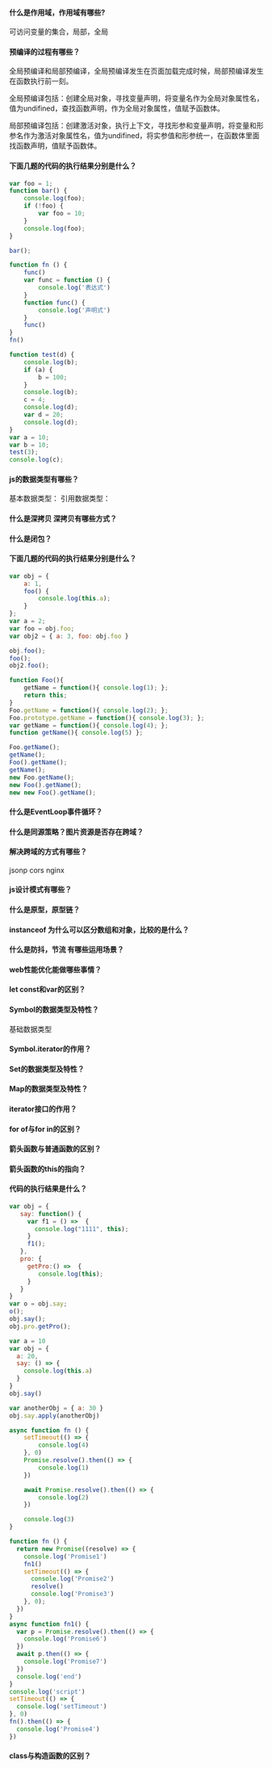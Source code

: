 #### 什么是作用域，作用域有哪些?

可访问变量的集合，局部，全局

#### 预编译的过程有哪些？

全局预编译和局部预编译，全局预编译发生在页面加载完成时候，局部预编译发生在函数执行前一刻。

全局预编译包括：创建全局对象，寻找变量声明，将变量名作为全局对象属性名，值为undifined，查找函数声明，作为全局对象属性，值赋予函数体。

局部预编译包括：创建激活对象，执行上下文，寻找形参和变量声明，将变量和形参名作为激活对象属性名，值为undifined，将实参值和形参统一，在函数体里面找函数声明，值赋予函数体。

#### 下面几题的代码的执行结果分别是什么？
```js
var foo = 1;
function bar() {
    console.log(foo);  
    if (!foo) {
        var foo = 10;
    }
    console.log(foo); 
}

bar();
```

```js
function fn () {
    func()
    var func = function () {
        console.log('表达式')
    }
    function func() {
        console.log('声明式')
    }
    func()
}
fn()
```

```js
function test(d) {
    console.log(b);
    if (a) {
        b = 100;
    }
    console.log(b);
    c = 4;
    console.log(d);
    var d = 20;
    console.log(d);
}
var a = 10;
var b = 10;
test(3);
console.log(c);
```

#### js的数据类型有哪些？
基本数据类型：
引用数据类型：

#### 什么是深拷贝 深拷贝有哪些方式？

#### 什么是闭包？

#### 下面几题的代码的执行结果分别是什么？
```js
var obj = { 
    a: 1, 
    foo() {
        console.log(this.a);
    } 
};
var a = 2;
var foo = obj.foo;
var obj2 = { a: 3, foo: obj.foo }

obj.foo();
foo();
obj2.foo();
```
```js
function Foo(){
    getName = function(){ console.log(1); };
    return this;
}
Foo.getName = function(){ console.log(2); };
Foo.prototype.getName = function(){ console.log(3); };
var getName = function(){ console.log(4); };
function getName(){ console.log(5) };

Foo.getName();         
getName();        
Foo().getName();
getName();        
new Foo.getName();
new Foo().getName();
new new Foo().getName();
```

#### 什么是EventLoop事件循环？

#### 什么是同源策略？图片资源是否存在跨域？

#### 解决跨域的方式有哪些？

jsonp cors nginx

#### js设计模式有哪些？

#### 什么是原型，原型链？

#### instanceof 为什么可以区分数组和对象，比较的是什么？

#### 什么是防抖，节流 有哪些运用场景？

#### web性能优化能做哪些事情？

#### let const和var的区别？

#### Symbol的数据类型及特性？

基础数据类型 

#### Symbol.iterator的作用？

#### Set的数据类型及特性？

#### Map的数据类型及特性？

#### iterator接口的作用？

#### for of与for in的区别？

#### 箭头函数与普通函数的区别？

#### 箭头函数的this的指向？

#### 代码的执行结果是什么？
```js
var obj = {
   say: function() {
     var f1 = () =>  {
       console.log("1111", this);
     }
     f1();
   },
   pro: {
     getPro:() =>  {
        console.log(this);
     }
   }
}
var o = obj.say;
o();
obj.say();
obj.pro.getPro();
```

```js
var a = 10
var obj = {
  a: 20,
  say: () => {
    console.log(this.a)
  }
}
obj.say() 

var anotherObj = { a: 30 } 
obj.say.apply(anotherObj) 
```

```js
async function fn () {
    setTimeout(() => {
        console.log(4)
    }, 0)
    Promise.resolve().then(() => {
        console.log(1)
    })

    await Promise.resolve().then(() => {
        console.log(2)
    })

    console.log(3)
}
```

```js
function fn () {
  return new Promise((resolve) => {
    console.log('Promise1')
    fn1()
    setTimeout(() => {
      console.log('Promise2')
      resolve()
      console.log('Promise3')
    }, 0);
  })
}
async function fn1() {
  var p = Promise.resolve().then(() => {
    console.log('Promise6')
  })
  await p.then(() => {
    console.log('Promise7')
  })
  console.log('end')
}
console.log('script')
setTimeout(() => {
  console.log('setTimeout')
}, 0)
fn().then(() => {
  console.log('Promise4')
})
```

#### class与构造函数的区别？